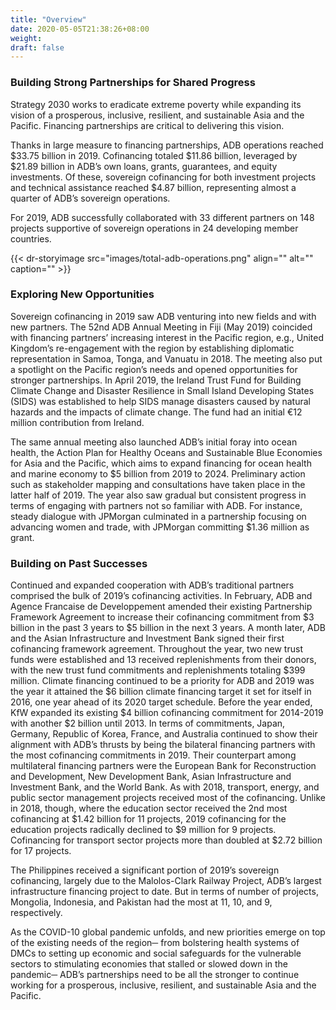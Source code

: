 ```yaml
---
title: "Overview"
date: 2020-05-05T21:38:26+08:00
weight: 
draft: false
---
```


### Building Strong Partnerships for Shared Progress

Strategy 2030 works to eradicate extreme poverty while expanding its vision of a prosperous, inclusive, resilient, and sustainable Asia and the Pacific. Financing partnerships are critical to delivering this vision.

Thanks in large measure to financing partnerships, ADB operations reached $33.75 billion in 2019. Cofinancing totaled $11.86 billion, leveraged by $21.89 billion in ADB’s own loans, grants, guarantees, and equity investments. Of these, sovereign cofinancing for both investment projects and technical assistance reached $4.87 billion, representing almost a quarter of ADB’s sovereign operations.

For 2019, ADB successfully collaborated with 33 different partners on 148 projects supportive of sovereign operations in 24 developing member countries.

{{< dr-storyimage src="images/total-adb-operations.png" align="" alt="" caption="" >}}

### Exploring New Opportunities

Sovereign cofinancing in 2019 saw ADB venturing into new fields and with new partners.
The 52nd ADB Annual Meeting in Fiji (May 2019) coincided with financing partners’ increasing interest in the Pacific region, e.g., United Kingdom’s re-engagement with the region by establishing diplomatic representation in Samoa, Tonga, and Vanuatu in 2018. The meeting also put a spotlight on the Pacific region’s needs and opened opportunities for stronger partnerships. In April 2019, the Ireland Trust Fund for Building Climate Change and Disaster Resilience in Small Island Developing States (SIDS) was established to help SIDS manage disasters caused by natural hazards and the impacts of climate change. The fund had an initial €12 million contribution from Ireland.

The same annual meeting also launched ADB’s initial foray into ocean health, the Action Plan for Healthy Oceans and Sustainable Blue Economies for Asia and the Pacific, which aims to expand financing for ocean health and marine economy to $5 billion from 2019 to 2024. Preliminary action such as stakeholder mapping and consultations have taken place in the latter half of 2019. The year also saw gradual but consistent progress in terms of engaging with partners not so familiar with ADB. For instance, steady dialogue with JPMorgan culminated in a partnership focusing on advancing women and trade, with JPMorgan committing $1.36 million as grant.

### Building on Past Successes

Continued and expanded cooperation with ADB’s traditional partners comprised the bulk of 2019’s cofinancing activities. In February, ADB and Agence Francaise de Developpement amended their existing Partnership Framework Agreement to increase their cofinancing commitment from $3 billion in the past 3 years to $5 billion in the next 3 years. A month later, ADB and the Asian Infrastructure and Investment Bank signed their first cofinancing framework agreement. Throughout the year, two new trust funds were established and 13 received replenishments from their donors, with the new trust fund commitments and replenishments totaling $399 million. Climate financing continued to be a priority for ADB and 2019 was the year it attained the $6 billion climate financing target it set for itself in 2016, one year ahead of its 2020 target schedule. Before the year ended, KfW expanded its existing $4 billion cofinancing commitment for 2014-2019 with another $2 billion until 2013.
In terms of commitments, Japan, Germany, Republic of Korea, France, and Australia continued to show their alignment with ADB’s thrusts by being the bilateral financing partners with the most cofinancing commitments in 2019. Their counterpart among multilateral financing partners were the European Bank for Reconstruction and Development, New Development Bank, Asian Infrastructure and Investment Bank, and the World Bank. As with 2018, transport, energy, and public sector management projects received most of the cofinancing. Unlike in 2018, though, where the education sector received the 2nd most cofinancing at $1.42 billion for 11 projects, 2019 cofinancing for the education projects radically declined to $9 million for 9 projects. Cofinancing for transport sector projects more than doubled at $2.72 billion for 17 projects.

The Philippines received a significant portion of 2019’s sovereign cofinancing, largely due to the Malolos-Clark Railway Project, ADB’s largest infrastructure financing project to date. But in terms of number of projects, Mongolia, Indonesia, and Pakistan had the most at 11, 10, and 9, respectively.

As the COVID-10 global pandemic unfolds, and new priorities emerge on top of the existing needs of the region─ from bolstering health systems of DMCs to setting up economic and social safeguards for the vulnerable sectors to stimulating economies that stalled or slowed down in the pandemic─ ADB’s partnerships need to be all the stronger to continue working for a prosperous, inclusive, resilient, and sustainable Asia and the Pacific.
